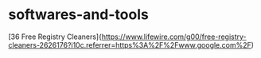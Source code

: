 # softwares-and-tools

[36 Free Registry Cleaners]{https://www.lifewire.com/g00/free-registry-cleaners-2626176?i10c.referrer=https%3A%2F%2Fwww.google.com%2F) 
